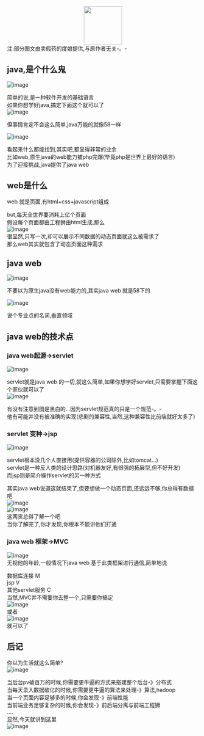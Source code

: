 <div align=center>
  <img width=100 height=100 src="https://github.com/Glimis/javaweb/raw/master/img/2.png"></img>
</div>
注:部分图文由卖假药的度娘提供,与原作者无关-。-


## java,是个什么鬼

![image](https://github.com/Glimis/javaweb/raw/master/img/1.png)    


简单的说,是一种软件开发的基础语言    
如果你想学好java,搞定下面这个就可以了    
![image](https://github.com/Glimis/javaweb/raw/master/img/4.png)    

但事情肯定不会这么简单,java万能的就像58一样    

![image](https://github.com/Glimis/javaweb/raw/master/img/10.png)   


看起来什么都能找到,其实吧,都显得非常的业余    
比如web,原生java的web能力被php完爆(毕竟php是世界上最好的语言)    
为了迎接挑战,java提供了java web    


## web是什么
web 就是页面,有html+css+javascript组成    

but,每天全世界要消耗上亿个页面    
假设每个页面都由工程狮由html生成,那么    
![image](https://github.com/Glimis/javaweb/raw/master/img/16.png)    
很显然,只写一次,却可以展示不同数据的动态页面就这么被需求了    
那么web其实就包含了动态页面这种需求
## java web

![image](https://github.com/Glimis/javaweb/raw/master/img/3.png)    


不要以为原生java没有web能力的,其实java web 就是58下的    


![image](https://github.com/Glimis/javaweb/raw/master/img/11.png)    

说个专业点的名词,垂直领域    

## java web的技术点     

### java web起源->servlet
![image](https://github.com/Glimis/javaweb/raw/master/img/12.png)    

servlet就是java web 的一切,就这么简单,如果你想学好servlet,只需要掌握下面这个家伙就可以了    
![image](https://github.com/Glimis/javaweb/raw/master/img/5.png)    

有没有注意到图是黑白的...因为servlet规范真的只是一个规范-。-    
他有可能并没有被准确的实现(悲剧的兼容性,当然,这种兼容性比前端就好太多了)    

### servlet 变种->jsp
![image](https://github.com/Glimis/javaweb/raw/master/img/13.png)    

servlet根本没几个人直接用(提供容器的公司除外,比如tomcat...)     
servlet是一种反人类的设计思路(对机器友好,有很强的拓展型,但不好开发)    
而jsp则是简介操作servlet的另一种方式    

其实java web说道这就结束了,但要想做一个动态页面,还远远不够,你总得有数据吧    
![image](https://github.com/Glimis/javaweb/raw/master/img/7.png)    
![image](https://github.com/Glimis/javaweb/raw/master/img/8.png)    
这两货总得了解一个吧    
当你了解完了,你才发现,你根本不能讲他们打通

### java web 框架->MVC
![image](https://github.com/Glimis/javaweb/raw/master/img/6.png)    
无视他的年龄,一般情况下java web 基于此类框架进行通信,简单地说    

数据库连接  M     
jsp V    
其他servlet服务  C    
当然,MVC并不需要你去整一个,只需要你搞定   
![image](https://github.com/Glimis/javaweb/raw/master/img/14.png)    
或者    
![image](https://github.com/Glimis/javaweb/raw/master/img/15.png)    
就可以了


## 后记
你以为生活就这么简单?     
![image](https://github.com/Glimis/javaweb/raw/master/img/17.png)    

当后台pv破百万的时候,你需要更牛逼的方式来搭建整个后台-》分布式    
当每天录入数据破亿的时候,你需要更牛逼的算法来处理-》算法,hadoop    
当一个页面内容足够多的时候,你会发现-》前端性能    
当前端业务足够复杂的时候,你会发现-》前后端分离与前端工程狮    
....    
显然,今天就讲到这里    
![image](https://github.com/Glimis/javaweb/raw/master/img/18.png)    